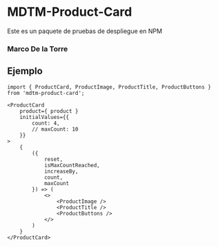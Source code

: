 # MDTM-Product-Card

Este es un paquete de pruebas de despliegue en NPM

### Marco De la Torre

## Ejemplo
```
import { ProductCard, ProductImage, ProductTitle, ProductButtons } from 'mdtm-product-card';
```

```
<ProductCard 
    product={ product } 
    initialValues={{ 
        count: 4,
        // maxCount: 10
    }}
>
    {
        ({ 
            reset, 
            isMaxCountReached, 
            increaseBy, 
            count, 
            maxCount 
        }) => (
            <>
                <ProductImage />
                <ProductTitle />
                <ProductButtons />
            </>    
        )
    }
</ProductCard>
```